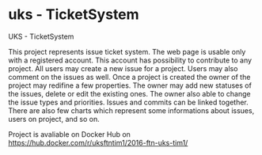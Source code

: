 # uks - TicketSystem
UKS - TicketSystem

This project represents issue ticket system. The web page is usable only with a registered account. This account has possibility to contribute to any project. All users may create a new issue for a project. Users may also comment on the issues as well. Once a project is created the owner of the project may redifine a few properties. The owner may add new statuses of the issues, delete or edit the existing ones. The owner also able to change the issue types and priorities. Issues and commits can be linked together.
There are also few charts which represent some informations about issues, users on project, and so on.

Project is avaliable on Docker Hub on https://hub.docker.com/r/uksftntim1/2016-ftn-uks-tim1/ 
